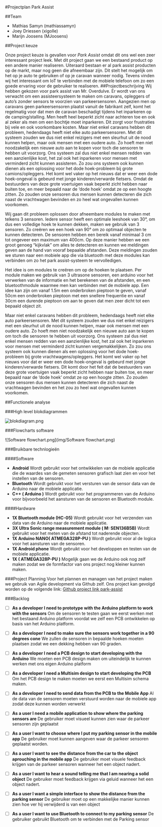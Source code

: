 ﻿#Projectplan Park Assist

##Team
- Mathias Samyn (mathiassamyn)
- Joey Driessen (xigolle)
- Marijn Joosens (MJoosens)

##Project keuze

Onze project keuze is gevallen voor *Park Assist* omdat dit ons wel een zeer interessant project leek.
Met dit project gaan we een bestaand product op een andere manier realiseren. Uiteraard bestaan er al park assist producten op de markt, maar nog geen die afneembaar zijn. Dit stelt het mogelijk om het op je auto te gebruiken of op je caravan wanneer nodig. Tevens vinden wij het interessant om IoT te verbinden met de mobiele telefoon om zo een goede ervaring voor de gebruiker te realiseren.
##Projectbeschrijving
Wij hebben gekozen voor park assist van Mr. Overdulve. Er wordt van ons verwacht om een assisteersysteem te maken om caravans, opleggers of auto’s zonder sensors te voorzien van parkeersensoren.
Aangezien men op caravans geen parkeersensoren plaatst vanuit de fabrikant zelf, komt het regelmatig voor dat men de caravan beschadigt tijdens het inparkeren op de camping/stalling. Men heeft heel beperkt zicht naar achteren toe en ook al zeker als men om een bochtje moet inparkeren. Dit zorgt voor frustraties bij vele en ook voorkombare kosten.
Maar niet enkel caravans hebben dit probleem, hedendaags heeft niet elke auto parkeersensoren. Met dit systeem zouden we dus niet enkel reizigers met een sleurhut uit de nood kunnen helpen, maar ook mensen met een oudere auto. Zo hoeft men niet noodzakelijk een nieuwe auto aan te kopen voor toch die sensoren te hebben uit voorzorg. Ons systeem zal dus niet enkel mensen redden van een aanzienlijke kost, het zal ook het inparkeren voor mensen met verminderd zicht kunnen assisteren.
Zo zou ons systeem ook kunnen dienen als een oplossing voor het dode hoek-probleem bij grote camions/opleggers. Het komt wel vaker op het nieuws dat er weer een dode hoek-ongeval is gebeurd met jonge kinderen/verwarde fietsers.
Omdat de bestuurders van deze grote voertuigen vaak beperkt zicht hebben naar buiten toe, en meer bepaald naar de ‘dode hoek’ omdat ze op een hoogte zitten. Zo zouden onze sensoren dus mensen kunnen detecteren die zich naast de vrachtwagen bevinden en zo heel wat ongevallen kunnen voorkomen.

Wij gaan dit probleem oplossen door afneembare modules te maken met telkens 3 sensoren. Iedere sensor heeft een optimale leeshoek van 30°, om dus een volledige hoek te kunnen dekken, maken we gebruik van 3 sensoren. Zo creëren we een hoek van 90° om zo optimaal objecten te kunnen detecteren. De sensoren hebben een bereik vanaf minimaal 3 cm tot ongeveer een maximum van 400cm. Op deze manier hebben we een groot genoeg “kijkvlak” om alles te detecteren en kunnen we meldingen geven aan de hand van vooraf bepaalde afstanden. Deze meldingen zouden we sturen naar een mobiele app die via bluetooth met deze modules kan verbinden om zo het park assist-systeem te vervolledigen.

Het idee is om modules te creëren om op de hoeken te plaatsen. Per module maken we gebruik van 3 ultrasone sensoren, een arduino voor het verwerken van de informatie en het berekenen van de afstanden, en een bluetoothmodule waarmee men kan verbinden met de mobiele app.
Een idee kan zijn om vanaf 1.5m een onderbroken pieptoon te geven, vanaf 50cm een onderbroken pieptoon met een snellere frequentie en vanaf 30cm een durende pieptoon om aan te geven dat men zeer dicht tot een bepaald object zit.

Maar niet enkel caravans hebben dit probleem, hedendaags heeft niet elke auto parkeersensoren. Met dit systeem zouden we dus niet enkel reizigers met een sleurhut uit de nood kunnen helpen, maar ook mensen met een oudere auto. Zo hoeft men niet noodzakelijk een nieuwe auto aan te kopen om toch die sensoren te hebben uit voorzorg. Ons systeem zal dus niet enkel mensen redden van een aanzienlijke kost, het zal ook het inparkeren voor mensen met verminderd zicht kunnen vergemakkelijken. Zo zou ons systeem ook kunnen dienen als een oplossing voor het dode hoek-probleem bij grote vrachtwagens/opleggers. Het komt wel vaker op het nieuws voor dat er weer een dode hoek-ongeval is gebeurd met jonge kinderen/verwarde fietsers. Dit komt door het feit dat de bestuurders van deze grote voertuigen vaak beperkt zicht hebben naar buiten toe, en meer bepaald naar de ‘dode hoek’ omdat ze op een hoogte zitten. Zo zouden onze sensoren dus mensen kunnen detecteren die zich naast de vrachtwagen bevinden en het zou zo heel wat ongevallen kunnen voorkomen.






##Functionele analyse

###High level blokdiagrammen

![blokdiagram.png](img/blokdiagram.png)

###Flowcharts software

![Software flowchart.png](img/Software flowchart.png)


###Bruikbare technlogieën

####Software
- **Android** Wordt gebruikt voor het ontwikkelen van de mobiele applicatie die de waardes van de gemeten sensoren grafisch laat zien en voor het instellen van de sensoren.
- **Bluetooth** Wordt gebruikt voor het versturen van de sensor data van de Arduino naar de mobiele applicatie.
- **C++ ( Arduino )** Wordt gebruikt voor het programmeren van de Arduino voor bijvoorbeeld het aansturen van de sensoren en Bluetooth module.


####Hardware

- **1X Bluetooth module (HC-05)** Wordt gebruikt voor het verzenden van data van de Arduino naar de mobiele applicatie.
- **3X Ultra Sonic range measurement module ( M:  SEN136B5B)** Wordt gebruikt voor het meten van de afstand tot naderende objecten.
- **1X Arduino NANO( ATMEGA328P-PU )** Wordt gebruikt voor al de logica voor het aansturen van de sensoren.
- **1X Android phone** Wordt gebruikt voor het developpen en testen van de mobiele applicatie.
- **1X ( ATMEGA328P-PU )** Mogelijk gaan we de Arduino ook nog zelf maken zodat we de formfactor van ons project nog kleiner kunnen maken.

###Project Planning
Voor het plannen en managen van het project maken we gebruik van Agile development via Github zelf.
Ons project kan gevolgd worden op de volgende link:
[Github project link park-assist](https://github.com/AP-Elektronica-ICT/iot16-park-assist/projects/1)

###Backlog
- [ ] **As a developer I need to prototype with the Arduino platform to work with the sensors**
Om de sensoren te testen gaan we eerst werken met het bestaand Arduino platform voordat we zelf een PCB ontwikkelen op basis van het Arduino platform.
- [ ] **As a developer I need to make sure the sensors work together in a 90 degrees cone**
We zullen de sensoren in bepaalde hoeken moeten plaatsen zodat we een dekking hebben van 90 graden.
- [ ] **As a developer I need a PCB design to start developing with the Arduino**
We moeten een PCB design maken om uiteindelijk te kunnen werken met ons eigen Arduino platform
- [ ] **As a developer I need a Multisim design to start developing the PCB**
Om het PCB design te maken moeten we eerst een Multisim schema maken.
- [ ] **As a developer I need to send data from the PCB to the Mobile App**
Al de data van de sensoren moeten verstuurd worden naar de mobiele app zodat deze kunnen worden verwerkt
- [ ] **As a user I need a mobile application to show where the parking sensors are**
De gebruiker moet visueel kunnen zien waar de parkeer sensoren zijn geplaatst
- [ ] **As a user I want to choose where I put my parking sensor in the mobile app**
De gebruiker moet kunnen aangeven waar de parkeer sensoren geplaatst worden.
- [ ] **As a user I want to see the distance from the car to the object aprouching in the mobile app**
De gebruiker moet visuele feedback krijgen van de parkeer sensoren wanneer het een object nadert.
- [ ] **As a user I want to hear a sound telling me that I am nearing a solid object**
De gebruiker moet feedback krijgen via geluid wanneer het een object nadert.
- [ ] **As a user I want a simple interface to show the distance from the parking sensor**
De gebruiker moet op een makkelijke manier kunnen zien hoe ver hij verwijderd is van een object
- [ ] **As a user I want to use Bluetooth to connect to my parking sensor**
De gebruiker gebruikt Bluetooth om te verbinden met de Parking sensor






